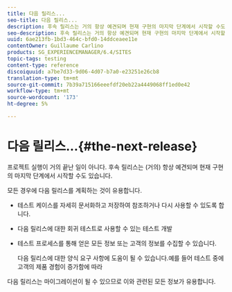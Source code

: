 ```yaml
---
title: 다음 릴리스...
seo-title: 다음 릴리스...
description: 후속 릴리스는 거의 항상 예견되며 현재 구현의 마지막 단계에서 시작할 수도 있습니다
seo-description: 후속 릴리스는 거의 항상 예견되며 현재 구현의 마지막 단계에서 시작할 수도 있습니다
uuid: 6ae213fb-1bd3-464c-bfd0-14ddceaee11e
contentOwner: Guillaume Carlino
products: SG_EXPERIENCEMANAGER/6.4/SITES
topic-tags: testing
content-type: reference
discoiquuid: a7be7d33-9d06-4d07-b7a0-e23251e26cb8
translation-type: tm+mt
source-git-commit: 7b39a715166eeefdf20eb22a4449068ff1ed0e42
workflow-type: tm+mt
source-wordcount: '173'
ht-degree: 5%

---
```



# 다음 릴리스...{#the-next-release}

프로젝트 실행이 거의 끝난 일이 아니다. 후속 릴리스는 (거의) 항상 예견되며 현재 구현의 마지막 단계에서 시작할 수도 있습니다.

모든 경우에 다음 릴리스를 계획하는 것이 유용합니다.

* 테스트 케이스를 자세히 문서화하고 저장하여 참조하거나 다시 사용할 수 있도록 합니다.
* 다음 릴리스에 대한 회귀 테스트로 사용할 수 있는 테스트 개발
* 테스트 프로세스를 통해 얻은 모든 정보 또는 고객의 정보를 수집할 수 있습니다.

   다음 릴리스에 대한 양식 요구 사항에 도움이 될 수 있습니다.예를 들어 테스트 중에 고객의 제품 경험이 증가함에 따라

다음 릴리스는 마이그레이션이 될 수 있으므로 이와 관련된 모든 정보가 유용합니다.
